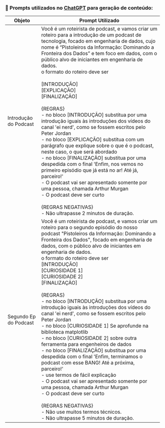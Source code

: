 ### 🤖 Prompts utilizados no [ChatGPT](https://chat.openai.com) para geração de conteúdo:

| Objeto | Prompt Utilizado |
|--------|------------------|
|Introdução do Podcast | Você é um roteirista de podcast, e vamos criar um roteiro para a introdução de um podcast de tecnologia, focado em engenharia de dados, cujo nome é “Pistoleiros da Informação: Dominando a Fronteira dos Dados” e tem foco em dados, com o público alvo de iniciantes em engenharia de dados.<br>o formato do roteiro deve ser<br><br>[INTRODUÇÃO]<br>[EXPLICAÇÃO]<br>[FINALIZAÇÃO]<br><br>{REGRAS}<br>- no bloco [INTRODUÇÃO] substitua por uma introdução iguais às introduções dos vídeos do canal 'ei nerd', como se fossem escritos pelo Peter Jordan<br>- no bloco [EXPLICAÇÃO] substitua com um parágrafo que explique sobre o que é o podcast, neste caso, o que será abordado<br>- no bloco [FINALIZAÇÃO] substitua por uma despedida com o final 'Enfim, nos vemos no primeiro episódio que já está no ar! Até já, parceiro!'<br>- O podcast vai ser apresentado somente por uma pessoa, chamada Arthur Murgan<br>- O podcast deve ser curto<br><br>{REGRAS NEGATIVAS}<br>- Não ultrapasse 2 minutos de duração.
| Segundo Ep do Podcast | Você é um roteirista de podcast, e vamos criar um roteiro para o segundo episódio do nosso podcast "Pistoleiros da Informação: Dominando a Fronteira dos Dados", focado em engenharia de dados, com o público alvo de iniciantes em engenharia de dados.<br>o formato do roteiro deve ser<br>[INTRODUÇÃO]<br>[CURIOSIDADE 1]<br>[CURIOSIDADE 2]<br>[FINALIZAÇÃO]<br><br>{REGRAS}<br>- no bloco [INTRODUÇÃO] substitua por uma introdução iguais às introduções dos vídeos do canal 'ei nerd', como se fossem escritos pelo Peter Jordan<br>- no bloco [CURIOSIDADE 1] Se aprofunde na biblioteca matplotlib<br>- no bloco [CURIOSIDADE 2] sobre outra ferramenta para engenheiros de dados<br>- no bloco [FINALIZAÇÃO] substitua por uma despedida com o final 'Enfim, terminamos o podcast com esse BANG! Até a próxima, parceiro!'<br>- use termos de fácil explicação<br>- O podcast vai ser apresentado somente por uma pessoa, chamada Arthur Murgan<br>- O podcast deve ser curto<br><br>{REGRAS NEGATIVAS}<br>- Não use muitos termos técnicos.<br>- Não ultrapasse 5 minutos de duração.